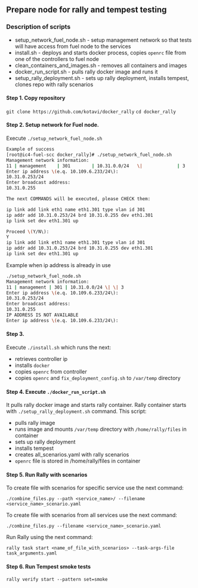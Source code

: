 ## Prepare node for rally and tempest testing

### Description of scripts

- setup_network_fuel_node.sh - setup management network so that tests will have access from fuel node to the services
- install.sh - deploys and starts docker process, copies `openrc` file from one of the controllers to fuel node
- clean_containers_and_images.sh - removes all containers and images
- docker_run_script.sh - pulls rally docker image and runs it
- setup_rally_deployment.sh - sets up rally deployment, installs tempest, clones repo with rally scenarios

#### Step 1. Copy repository

``git clone https://github.com/kotavi/docker_rally``
``cd docker_rally``

#### Step 2.  Setup network for Fuel node.

Execute ``./setup_network_fuel_node.sh``

```bash
Example of success
[root@ic4-fuel-scc docker_rally]# ./setup_network_fuel_node.sh
Management network information:
11 | management    | 301        | 10.31.0.0/24   \|             | 3
Enter ip address \(e.q. 10.109.6.233/24\):
10.31.0.253/24
Enter broadcast address:
10.31.0.255

The next COMMANDS will be executed, please CHECK them:

ip link add link eth1 name eth1.301 type vlan id 301
ip addr add 10.31.0.253/24 brd 10.31.0.255 dev eth1.301
ip link set dev eth1.301 up

Proceed \(Y/N\):
Y
ip link add link eth1 name eth1.301 type vlan id 301
ip addr add 10.31.0.253/24 brd 10.31.0.255 dev eth1.301
ip link set dev eth1.301 up
```

Example when ip address is already in use

```bash
./setup_network_fuel_node.sh
Management network information:
11 | management | 301 | 10.31.0.0/24 \| \| 3
Enter ip address \(e.q. 10.109.6.233/24\):
10.31.0.253/24
Enter broadcast address:
10.31.0.255
IP ADDRESS IS NOT AVAILABLE
Enter ip address \(e.q. 10.109.6.233/24\):
```

#### Step 3. 

Execute ``./install.sh`` which runs the next:
 - retrieves controller ip
 - installs `docker`
 - copies `openrc` from controller 
 - copies `openrc` and `fix_deployment_config.sh` to `/var/temp` directory

#### Step 4. Execute ``./docker_run_script.sh``

It pulls rally docker image and starts rally container.
Rally container starts with ``./setup_rally_deployment.sh`` command.
This script:
 - pulls rally image
 - runs image and mounts `/var/temp` directory with `/home/rally/files` in container
 - sets up rally deployment
 - installs tempest
 - creates all_scenarios.yaml with rally scenarios
 - `openrc` file is stored in /home/rally/files in container

#### Step 5. Run Rally with scenarios

To create file with scenarios for specific service use the next command:

``./combine_files.py --path <service_name>/ --filename <service_name>_scenario.yaml``

To create file with scenarios from all services use the next command:

``./combine_files.py --filename <service_name>_scenario.yaml``

Run Rally using the next command:

``rally task start <name_of_file_with_scenarios> --task-args-file task_arguments.yaml``

#### Step 6. Run Tempest smoke tests

``rally verify start --pattern set=smoke``